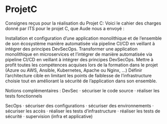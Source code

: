 # ProjetC

Consignes reçus pour la réalisation du Projet C:
Voici le cahier des charges donné par ITS pour le projet C, que Aude nous a envoyé :

Installation et configuration d’une application monolithique et de l’ensemble de son écosystème manière automatisée via pipeline CI/CD en veillant à intégrer des principes DevSecOps.
Transformer une application monolithique en microservices et l’intégrer de manière automatisée via pipeline CI/CD en veillant à intégrer des principes DevSecOps.
Mettre à profit toutes les compétences acquises lors de la formation dans le projet (Azure ou AWS, Ansible, Kubernetes, Apache ou Nginx, …)
Définir l’architecture cible en limitant les points de faiblesse de l’infrastructure choisie tout en améliorant la sécurité de l’application dans son ensemble.
 
Notions complémentaires :
DevSec
·        sécuriser le code source
·        réaliser les tests fonctionnels

SecOps
·        sécuriser des configurations
·        sécuriser des environnements
·        sécuriser les accès
·        réaliser les tests d’infrastructure
·        réaliser les tests de sécurité
·        supervision (infra et applicative)
